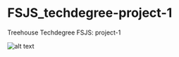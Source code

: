 # FSJS_techdegree-project-1
 Treehouse Techdegree FSJS: project-1
 
 ![alt text](https://github.com/[aroffu]/[FSJS_techdegree-project-1]/quote.jpg?raw=true)
